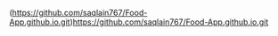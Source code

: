 (https://github.com/saqlain767/Food-App.github.io.git)https://github.com/saqlain767/Food-App.github.io.git
